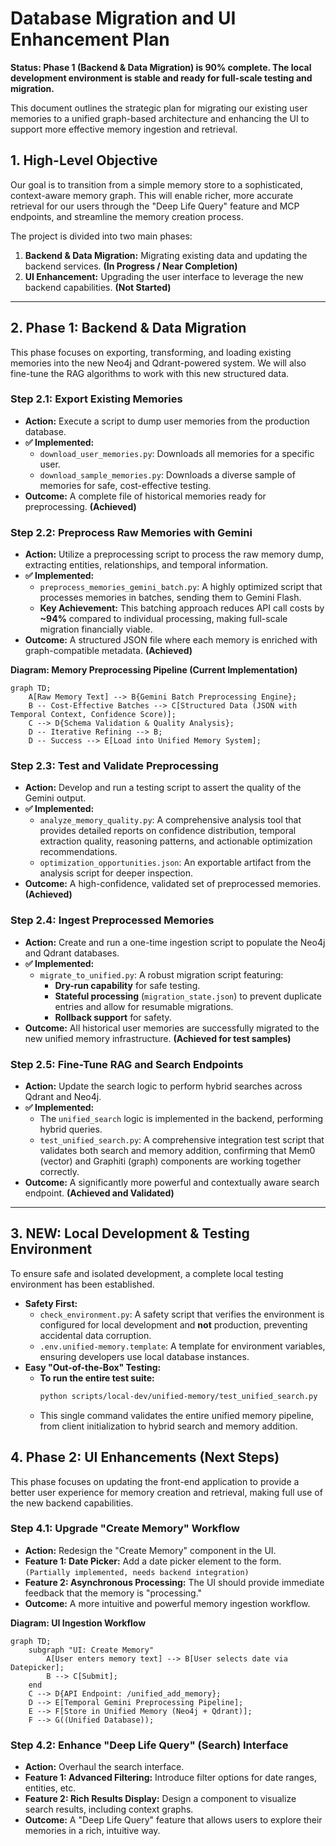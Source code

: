 # Database Migration and UI Enhancement Plan

**Status: Phase 1 (Backend & Data Migration) is 90% complete. The local development environment is stable and ready for full-scale testing and migration.**

This document outlines the strategic plan for migrating our existing user memories to a unified graph-based architecture and enhancing the UI to support more effective memory ingestion and retrieval.

## 1. High-Level Objective

Our goal is to transition from a simple memory store to a sophisticated, context-aware memory graph. This will enable richer, more accurate retrieval for our users through the "Deep Life Query" feature and MCP endpoints, and streamline the memory creation process.

The project is divided into two main phases:
1.  **Backend & Data Migration:** Migrating existing data and updating the backend services. **(In Progress / Near Completion)**
2.  **UI Enhancement:** Upgrading the user interface to leverage the new backend capabilities. **(Not Started)**

---

## 2. Phase 1: Backend & Data Migration

This phase focuses on exporting, transforming, and loading existing memories into the new Neo4j and Qdrant-powered system. We will also fine-tune the RAG algorithms to work with this new structured data.

### Step 2.1: Export Existing Memories

-   **Action:** Execute a script to dump user memories from the production database.
-   **✅ Implemented:**
    -   `download_user_memories.py`: Downloads all memories for a specific user.
    -   `download_sample_memories.py`: Downloads a diverse sample of memories for safe, cost-effective testing.
-   **Outcome:** A complete file of historical memories ready for preprocessing. **(Achieved)**

### Step 2.2: Preprocess Raw Memories with Gemini

-   **Action:** Utilize a preprocessing script to process the raw memory dump, extracting entities, relationships, and temporal information.
-   **✅ Implemented:**
    -   `preprocess_memories_gemini_batch.py`: A highly optimized script that processes memories in batches, sending them to Gemini Flash.
    -   **Key Achievement:** This batching approach reduces API call costs by **~94%** compared to individual processing, making full-scale migration financially viable.
-   **Outcome:** A structured JSON file where each memory is enriched with graph-compatible metadata. **(Achieved)**

**Diagram: Memory Preprocessing Pipeline (Current Implementation)**
```mermaid
graph TD;
    A[Raw Memory Text] --> B{Gemini Batch Preprocessing Engine};
    B -- Cost-Effective Batches --> C[Structured Data (JSON with Temporal Context, Confidence Score)];
    C --> D{Schema Validation & Quality Analysis};
    D -- Iterative Refining --> B;
    D -- Success --> E[Load into Unified Memory System];
```

### Step 2.3: Test and Validate Preprocessing

-   **Action:** Develop and run a testing script to assert the quality of the Gemini output.
-   **✅ Implemented:**
    -   `analyze_memory_quality.py`: A comprehensive analysis tool that provides detailed reports on confidence distribution, temporal extraction quality, reasoning patterns, and actionable optimization recommendations.
    -   `optimization_opportunities.json`: An exportable artifact from the analysis script for deeper inspection.
-   **Outcome:** A high-confidence, validated set of preprocessed memories. **(Achieved)**

### Step 2.4: Ingest Preprocessed Memories

-   **Action:** Create and run a one-time ingestion script to populate the Neo4j and Qdrant databases.
-   **✅ Implemented:**
    -   `migrate_to_unified.py`: A robust migration script featuring:
        -   **Dry-run capability** for safe testing.
        -   **Stateful processing** (`migration_state.json`) to prevent duplicate entries and allow for resumable migrations.
        -   **Rollback support** for safety.
-   **Outcome:** All historical user memories are successfully migrated to the new unified memory infrastructure. **(Achieved for test samples)**

### Step 2.5: Fine-Tune RAG and Search Endpoints

-   **Action:** Update the search logic to perform hybrid searches across Qdrant and Neo4j.
-   **✅ Implemented:**
    -   The `unified_search` logic is implemented in the backend, performing hybrid queries.
    -   `test_unified_search.py`: A comprehensive integration test script that validates both search and memory addition, confirming that Mem0 (vector) and Graphiti (graph) components are working together correctly.
-   **Outcome:** A significantly more powerful and contextually aware search endpoint. **(Achieved and Validated)**

---

## 3. NEW: Local Development & Testing Environment

To ensure safe and isolated development, a complete local testing environment has been established.

-   **Safety First:**
    -   `check_environment.py`: A safety script that verifies the environment is configured for local development and **not** production, preventing accidental data corruption.
    -   `.env.unified-memory.template`: A template for environment variables, ensuring developers use local database instances.
-   **Easy "Out-of-the-Box" Testing:**
    -   **To run the entire test suite:**
        ```bash
        python scripts/local-dev/unified-memory/test_unified_search.py
        ```
    -   This single command validates the entire unified memory pipeline, from client initialization to hybrid search and memory addition.

## 4. Phase 2: UI Enhancements (Next Steps)

This phase focuses on updating the front-end application to provide a better user experience for memory creation and retrieval, making full use of the new backend capabilities.

### Step 4.1: Upgrade "Create Memory" Workflow

-   **Action:** Redesign the "Create Memory" component in the UI.
-   **Feature 1: Date Picker:** Add a date picker element to the form. `(Partially implemented, needs backend integration)`
-   **Feature 2: Asynchronous Processing:** The UI should provide immediate feedback that the memory is "processing."
-   **Outcome:** A more intuitive and powerful memory ingestion workflow.

**Diagram: UI Ingestion Workflow**
```mermaid
graph TD;
    subgraph "UI: Create Memory"
        A[User enters memory text] --> B[User selects date via Datepicker];
        B --> C[Submit];
    end
    C --> D{API Endpoint: /unified_add_memory};
    D --> E[Temporal Gemini Preprocessing Pipeline];
    E --> F[Store in Unified Memory (Neo4j + Qdrant)];
    F --> G((Unified Database));
```

### Step 4.2: Enhance "Deep Life Query" (Search) Interface

-   **Action:** Overhaul the search interface.
-   **Feature 1: Advanced Filtering:** Introduce filter options for date ranges, entities, etc.
-   **Feature 2: Rich Results Display:** Design a component to visualize search results, including context graphs.
-   **Outcome:** A "Deep Life Query" feature that allows users to explore their memories in a rich, intuitive way. 